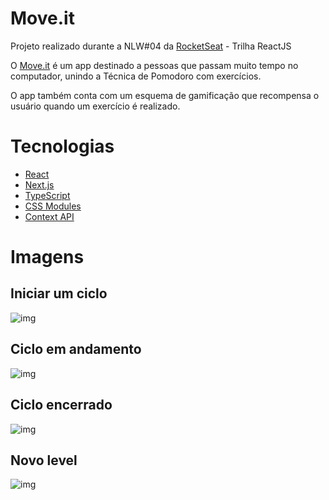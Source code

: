 # Move.it
Projeto realizado durante a NLW#04 da <a href="https://rocketseat.com.br" target="_blank">RocketSeat</a> - Trilha ReactJS

O <a href="https://www.figma.com/file/ge20pu3ofMOKoliUyKx1Nl/Move.it-1.0/duplicate" target="_blank">Move.it</a> é um app destinado a pessoas que passam muito tempo no computador, unindo a Técnica de Pomodoro com exercícios.

O app também conta com um esquema de gamificação que recompensa o usuário quando um exercício é realizado.

# Tecnologias
- <a href="https://pt-br.reactjs.org" target="_blank">React</a>
- <a href="https://nextjs.org" target="_blank">Next.js</a>
- <a href="https://www.typescriptlang.org" target="_blank">TypeScript</a>
- <a href="https://github.com/css-modules/css-modules" target="_blank">CSS Modules</a>
- <a href="https://pt-br.reactjs.org/docs/context.html" target="_blank">Context API</a>

# Imagens

## Iniciar um ciclo
![img](https://i.imgur.com/JaTd3ot.png)

## Ciclo em andamento
![img](https://i.imgur.com/V6Lv9PY.png)

## Ciclo encerrado
![img](https://i.imgur.com/u5a9AT1.png)

## Novo level
![img](https://i.imgur.com/A7wVdTx.png)